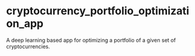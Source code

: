 # cryptocurrency_portfolio_optimization_app
A deep learning based app for optimizing a portfolio of a given set of cryptocurrencies.
